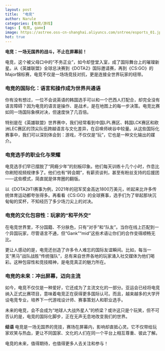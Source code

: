 ```yaml
---
layout: post
title:  "电竞"
author: Narule
categories: [电竞/游戏]
tags: [ 电竞, game]
image: https://astree.oss-cn-shanghai.aliyuncs.com/sntree/esports_01.jpg
hot: true
---
```


**电竞：一场无国界的战斗，不止在屏幕前！**

电竞，这个被父母口中的“不务正业”，如今却登堂入室，成了国际舞台上的璀璨新星。从《英雄联盟》全球总决赛到《DOTA2》国际邀请赛，再到《CS:GO》的 Major锦标赛，电竞不仅是一场场竞技对抗，更是连接全世界玩家的纽带。

### 电竞的国际化：语言和操作成为世界共通语

你有没有想过，一位不会说英语的韩国选手可以和一个巴西人打配合，却完全没有语言障碍？因为电竞的语言是操作、是战术，是在地图上的每一步决策。电竞比赛如同一场国际象棋对决，但速度快了几百倍。

特别是在《英雄联盟》世界赛中，我们经常看到中国LPL赛区、韩国LCK赛区和欧洲LEC赛区的顶尖队伍跨越语言与文化差异，在召唤师峡谷中较量。从这些国际化赛事中，我们可以深刻体会到：游戏，不仅仅是“玩”，它也是一种文化输出的媒介。

### 电竞选手的职业化与荣耀

电竞选手们早已摆脱了“网瘾少年”的刻板印象。他们每天训练十几个小时，作息比你刷短视频规律多了。他们也有“转会期”，有薪资谈判，甚至有粉丝支持的后援团——这些模式，简直就是体育圈的翻版。

以《DOTA2》TI赛事为例，2021年的冠军奖金高达1800万美元，听起来比许多传统体育运动都夸张得多。再看看《CS:GO》的全球赛事，选手们为了举起那块沉甸甸的奖杯，不知经历了多少场刀尖上的对决。

### 电竞的文化包容性：玩家的“和平外交”

在电竞世界里，不分国籍、不分肤色，只有“对手”和“队友”。当你在线上匹配到一个异国玩家，尽管语言不通，但“Gank”“mid”这些术语让你们的合作变得顺畅无比。

更让人感动的是，电竞还创造了许多令人难忘的国际友谊瞬间。比如，每当一支“黑马”战队战胜“传统强队”，总有来自世界各地的玩家涌入社交媒体为他们喝彩。这种包容性和竞技精神，是电竞真正的魅力所在。

### 电竞的未来：冲出屏幕，迈向主流

如今，电竞不仅仅是一种爱好，它还成为了主流文化的一部分。亚运会已经将电竞纳入正式比赛项目，意味着电竞正在获得更多国际认可。而且，越来越多的大学开设电竞专业，培养下一代游戏设计师、赛事策划人和职业选手。

未来的电竞，会不会成为“地球人大战外星人”的桥梁？或许这只是个玩笑，但不可否认的是，电竞的国际化脚步，正在无声无息地改变我们的世界。

**结语**
电竞是一场无国界的竞技，赛场在屏幕内，影响却直抵心灵。它不仅带给玩家欢笑与热血，更让不同国家、文化的人们在同一个平台上相互尊重、彼此了解。
 
电竞的未来，值得期待，也值得更多人去关注和参与！